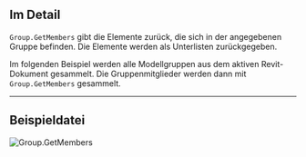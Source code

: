 ## Im Detail
`Group.GetMembers` gibt die Elemente zurück, die sich in der angegebenen Gruppe befinden. Die Elemente werden als Unterlisten zurückgegeben.

Im folgenden Beispiel werden alle Modellgruppen aus dem aktiven Revit-Dokument gesammelt. Die Gruppenmitglieder werden dann mit `Group.GetMembers` gesammelt.

___
## Beispieldatei

![Group.GetMembers](./Revit.Elements.Group.GetMembers_img.jpg)
